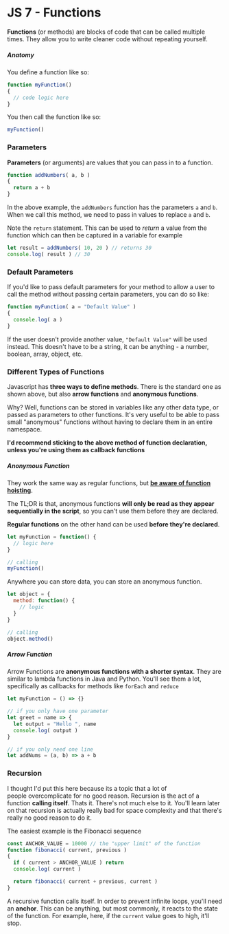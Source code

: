 # JS 7 - Functions

**Functions** (or methods) are blocks of code that can be called multiple times. They allow you to write cleaner code without repeating yourself.

##### Anatomy

You define a function like so:

```javascript
function myFunction()
{
  // code logic here
}
```

You then call the function like so:

```javascript
myFunction()
```

### Parameters

**Parameters** (or arguments) are values that you can pass in to a function.

```javascript
function addNumbers( a, b )
{
  return a + b
}
```

In the above example, the `addNumbers` function has the parameters `a` and `b`. When we call this method, we need to pass in values to replace `a` and `b`.

Note the `return` statement. This can be used to *return* a value from the function which can then be captured in a variable for example 

```javascript
let result = addNumbers( 10, 20 ) // returns 30
console.log( result ) // 30 
```

### Default Parameters

If you'd like to pass default parameters for your method to allow a user to call the method without passing certain parameters, you can do so like:

```javascript
function myFunction( a = "Default Value" )
{
  console.log( a )
}
```

If the user doesn't provide another value, `"Default Value"` will be used instead. This doesn't have to be a string, it can be anything - a number, boolean, array, object, etc.

### Different Types of Functions

Javascript has **three ways to define methods**. There is the standard one as shown above, but also **arrow functions** and **anonymous functions**.

Why? Well, functions can be stored in variables like any other data type, or passed as parameters to other functions. It's very useful to be able to pass small "anonymous" functions without having to declare them in an entire namespace.

**I'd recommend sticking to the above method of function declaration, unless you're using them as callback functions**

##### Anonymous Function

They work the same way as regular functions, but [**be aware of function hoisting**](https://www.tutorialspoint.com/function-hoisting-in-javascript#:~:text=Hoisting%20is%20a%20JavaScript%20technique,the%20top%20of%20their%20scope.).

The TL;DR is that, anonymous functions **will only be read as they appear sequentially in the script**, so you can't use them before they are declared.

**Regular functions** on the other hand can be used **before they're declared**.

```javascript
let myFunction = function() {
  // logic here
}

// calling
myFunction()
```

Anywhere you can store data, you can store an anonymous function.

```javascript
let object = {
  method: function() {
    // logic
  }
}

// calling
object.method()
```

##### Arrow Function

Arrow Functions are **anonymous functions with a shorter syntax**. They are similar to lambda functions in Java and Python. You'll see them a lot, specifically as callbacks for methods like `forEach` and `reduce`

```javascript
let myFunction = () => {}

// if you only have one parameter
let greet = name => {
  let output = "Hello ", name
  console.log( output )
}

// if you only need one line
let addNums = (a, b) => a + b
```

### Recursion

I thought I'd put this here because its a topic that a lot of people overcomplicate for no good reason. Recursion is the act of a function **calling itself**. Thats it. There's not much else to it. You'll learn later on that recursion is actually really bad for space complexity and that there's really no good reason to do it.

The easiest example is the Fibonacci sequence

```javascript
const ANCHOR_VALUE = 10000 // the "upper limit" of the function
function fibonacci( current, previous )
{
  if ( current > ANCHOR_VALUE ) return
  console.log( current )

  return fibonacci( current + previous, current )
}
```

A recursive function calls itself. In order to prevent infinite loops, you'll need an **anchor**. This can be anything, but most commonly, it reacts to the state of the function. For example, here, if the `current` value goes to high, it'll stop.
